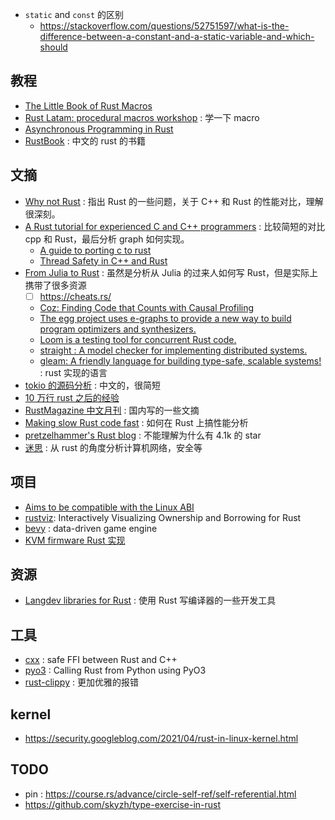 - `static` and `const` 的区别
  - https://stackoverflow.com/questions/52751597/what-is-the-difference-between-a-constant-and-a-static-variable-and-which-should

## 教程
- [The Little Book of Rust Macros](https://danielkeep.github.io/tlborm/book/README.html)
- [Rust Latam: procedural macros workshop](https://github.com/dtolnay/proc-macro-workshop) : 学一下 macro
- [Asynchronous Programming in Rust](https://github.com/rust-lang/async-book)
- [RustBook](https://github.com/QMHTMY/RustBook) : 中文的 rust 的书籍

## 文摘
- [Why not Rust](https://matklad.github.io//2020/09/20/why-not-rust.html) : 指出 Rust 的一些问题，关于 C++ 和 Rust 的性能对比，理解很深刻。
- [A Rust tutorial for experienced C and C++ programmers](https://github.com/nrc/r4cppp) : 比较简短的对比 cpp 和 Rust，最后分析 graph 如何实现。
  - [A guide to porting c to rust](https://locka99.gitbooks.io/a-guide-to-porting-c-to-rust/content/)
  - [Thread Safety in C++ and Rust](https://blog.reverberate.org/2021/12/18/thread-safety-cpp-rust.html)
- [From Julia to Rust](https://miguelraz.github.io/blog/juliatorust/) : 虽然是分析从 Julia 的过来人如何写 Rust，但是实际上携带了很多资源
  - [ ] https://cheats.rs/
  - [Coz: Finding Code that Counts with Causal Profiling](https://github.com/plasma-umass/coz)
  - [The egg project uses e-graphs to provide a new way to build program optimizers and synthesizers.](https://egraphs-good.github.io/)
  - [Loom is a testing tool for concurrent Rust code.](https://github.com/tokio-rs/loom)
  - [straight : A model checker for implementing distributed systems.](https://github.com/stateright/stateright)
  - [gleam: A friendly language for building type-safe, scalable systems!](https://github.com/gleam-lang/gleam) : rust 实现的语言
- [tokio 的源码分析](https://tony612.github.io/tokio-internals/01.html) : 中文的，很简短
- [10 万行 rust 之后的经验](https://matklad.github.io/2021/09/05/Rust100k.html)
- [RustMagazine 中文月刊](https://rustmagazine.github.io/rust_magazine_2021/chapter_12/toc.html) : 国内写的一些文摘
- [Making slow Rust code fast](https://patrickfreed.github.io/rust/2021/10/15/making-slow-rust-code-fast.html#viewing-criterions-html-report) : 如何在 Rust 上搞性能分析
- [pretzelhammer's Rust blog](https://github.com/pretzelhammer/rust-blog) : 不能理解为什么有 4.1k 的 star
- [迷思](https://zhuanlan.zhihu.com/prattle) : 从 rust 的角度分析计算机网络，安全等

## 项目
- [Aims to be compatible with the Linux ABI](https://github.com/nuta/kerla)
- [rustviz](https://github.com/rustviz/rustviz): Interactively Visualizing Ownership and Borrowing for Rust
- [bevy](https://github.com/bevyengine/bevy) : data-driven game engine
- [KVM firmware Rust 实现](https://news.ycombinator.com/item?id=19883626)

## 资源
- [Langdev libraries for Rust](https://github.com/Kixiron/rust-langdev) : 使用 Rust 写编译器的一些开发工具

## 工具
- [cxx](https://github.com/dtolnay/cxx) : safe FFI between Rust and C++
- [pyo3](https://github.com/PyO3/pyo3) : Calling Rust from Python using PyO3
- [rust-clippy](https://github.com/rust-lang/rust-clippy) : 更加优雅的报错

## kernel
- https://security.googleblog.com/2021/04/rust-in-linux-kernel.html

## TODO
- pin : https://course.rs/advance/circle-self-ref/self-referential.html
- https://github.com/skyzh/type-exercise-in-rust

